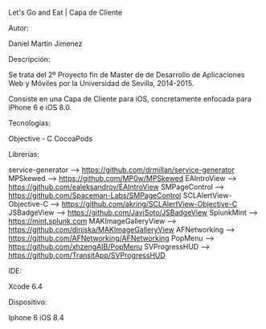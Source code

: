 Let's Go and Eat | Capa de Cliente

Autor:

Daniel Martin Jimenez

Descripción:

Se trata del 2º Proyecto fin de Master de de Desarrollo de Aplicaciones Web y Móviles por la Universidad de Sevilla, 2014-2015.

Consiste en una Capa de Cliente para iOS, concretamente enfocada para iPhone 6 e iOS 8.0. 

Tecnologías:

 Objective - C
 CocoaPods

Librerías:

 service-generator --> https://github.com/drmillan/service-generator
 MPSkewed --> https://github.com/MP0w/MPSkewed
 EAIntroView --> https://github.com/ealeksandrov/EAIntroView
 SMPageControl --> https://github.com/Spaceman-Labs/SMPageControl
 SCLAlertView-Objective-C --> https://github.com/akring/SCLAlertView-Objective-C
 JSBadgeView --> https://github.com/JaviSoto/JSBadgeView
 SplunkMint --> https://mint.splunk.com
 MAKImageGalleryView --> https://github.com/diniska/MAKImageGalleryView
 AFNetworking --> https://github.com/AFNetworking/AFNetworking
 PopMenu --> https://github.com/xhzengAIB/PopMenu
 SVProgressHUD --> https://github.com/TransitApp/SVProgressHUD

IDE:

 Xcode 6.4

Dispositivo:

 Iphone 6 iOS 8.4
